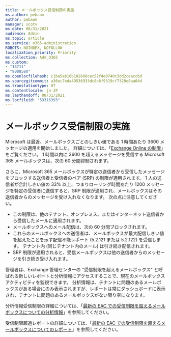 ```yaml
---
title: メールボックス受信制限の実施
ms.author: pebaum
author: pebaum
manager: scotv
ms.date: 08/31/2021
audience: Admin
ms.topic: article
ms.service: o365-administration
ROBOTS: NOINDEX, NOFOLLOW
localization_priority: Priority
ms.collection: Adm_O365
ms.custom:
- "13711"
- "9008580"
ms.openlocfilehash: c1ba5ab10b102680cec52f4e0740c3dd2ceaccbd
ms.sourcegitcommit: a36ec7eda49536933dc8c6f9319cf7320e8aa04d
ms.translationtype: HT
ms.contentlocale: ja-JP
ms.lasthandoff: 08/31/2021
ms.locfileid: "59316393"
---
```

# <a name="mailbox-receiving-limit-enforcement"></a>メールボックス受信制限の実施

Microsoft は最近、メールボックスごとのしきい値である 1 時間あたり 3600 メッセージの適用を開始しました。 詳細については、「[Exchange Online の制限](https://docs.microsoft.com/office365/servicedescriptions/exchange-online-service-description/exchange-online-limits#receiving-limits)」をご覧ください。 1 時間以内に 3600 を超えるメッセージを受信する Microsoft 365 メールボックスは、次の 60 分間抑制されます。 

さらに、Microsoft 365 メールボックスが特定の送信者から受信したメッセージをブロックする送信者と受信者のペア (SRP) の制限が適用されます。 1 人の送信者が合計しきい値の 33% 以上、つまりローリング時間あたり 1200 メッセージを特定の受信者に送信すると、SRP 制限が適用され、メールボックスはその送信者からのメッセージを受け入れなくなります。 次の点に注意してください。

- この制限は、他のテナント、オンプレミス、またはインターネット送信者から受信したメールに適用されます。
- メールボックスへのメール配信は、次の 60 分間ブロックされます。 
- これらのメールボックスへの送信者は、メールボックスが最大配信しきい値を超えたことを示す配信不能レポート (5.2.121 または 5.2.122) を受信します。 テナント内 (同じテナント内のメール) は引き続き配信されます。
- SRP 制限が適用されると、受信メールボックスは他の送信者からのメッセージを引き続き受け入れます。

管理者は、Exchange 管理センターの "受信制限を超えるメールボックス" と呼ばれる新しいレポートと分析情報にアクセスすることで、現在のメールボックス アクティビティを監視できます。 分析情報は、テナントに問題のあるメールボックスがある場合にのみ表示されますが、レポートは常にダッシュボードに表示され、テナントに問題のあるメールボックスがない限り空になります。

分析情報受信制限の詳細については、「[最新の EAC での受信制限を超えるメールボックスについての分析情報](https://docs.microsoft.com/exchange/monitoring/mail-flow-insights/mailboxes-exceeding-receiving-limits-insights)」を参照してください。

受信制限超過レポートの詳細については、「[最新の EAC での受信制限を超えるメールボックスについてのレポート](https://docs.microsoft.com/exchange/monitoring/mail-flow-reports/mailboxes-exceeding-receiving-limits-report)」を参照してください。